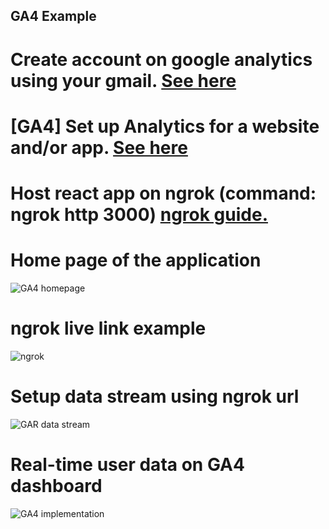 GA4 Example
------------------------------------------------------------------------------------------------

# Create account on google analytics using your gmail. <a href="https://support.google.com/analytics/answer/9306384?hl=en">See here</a>

# [GA4] Set up Analytics for a website and/or app. <a href="https://support.google.com/analytics/answer/9304153?hl=en">See here</a>

# Host react app on ngrok (command: ngrok http 3000) <a href="https://www.twilio.com/docs/usage/tutorials/how-use-ngrok-windows-and-visual-studio-test-webhooks">ngrok guide.</a>

# Home page of the application

![GA4 homepage](https://user-images.githubusercontent.com/56125560/188126599-300d1dd1-6171-4675-abba-bbe57b829c9e.png)

# ngrok live link example

![ngrok ](https://user-images.githubusercontent.com/56125560/188126681-e6aa8219-ac8d-42fa-b8c6-60b770db2793.png)

# Setup data stream using ngrok url

![GAR data stream](https://user-images.githubusercontent.com/56125560/188126737-77b88bc6-9593-4ea7-b327-caea2e25271e.png)

# Real-time user data on GA4 dashboard

![GA4 implementation](https://user-images.githubusercontent.com/56125560/188126802-697e8b2e-efbb-44b7-a276-c9620dfd843a.png)
